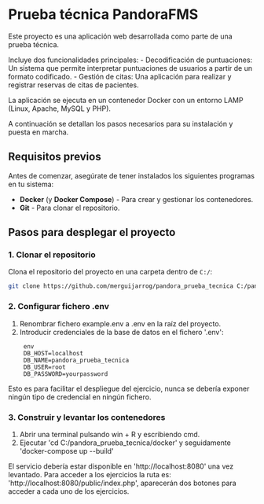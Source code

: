 # Prueba técnica PandoraFMS

Este proyecto es una aplicación web desarrollada como parte de una prueba técnica.

Incluye dos funcionalidades principales:
    - Decodificación de puntuaciones: Un sistema que permite interpretar puntuaciones de usuarios a partir de un formato codificado.
    - Gestión de citas: Una aplicación para realizar y registrar reservas de citas de pacientes.

La aplicación se ejecuta en un contenedor Docker con un entorno LAMP (Linux, Apache, MySQL y PHP).

A continuación se detallan los pasos necesarios para su instalación y puesta en marcha.

## Requisitos previos

Antes de comenzar, asegúrate de tener instalados los siguientes programas en tu sistema:

- **Docker** (y **Docker Compose**) - Para crear y gestionar los contenedores.
- **Git** - Para clonar el repositorio.

## Pasos para desplegar el proyecto

### 1. Clonar el repositorio

Clona el repositorio del proyecto en una carpeta dentro de `C:/`:

```bash
git clone https://github.com/merguijarrog/pandora_prueba_tecnica C:/pandora_prueba_tecnica
```

### 2. Configurar fichero .env

1. Renombrar fichero example.env a .env en la raíz del proyecto.
2. Introducir credenciales de la base de datos en el fichero '.env':
   ```
    env
    DB_HOST=localhost
    DB_NAME=pandora_prueba_tecnica
    DB_USER=root
    DB_PASSWORD=yourpassword
   ``` 
  Esto es para facilitar el despliegue del ejercicio, nunca se debería exponer ningún tipo de credencial en ningún fichero.

### 3. Construir y levantar los contenedores

1. Abrir una terminal pulsando win + R y escribiendo cmd.
2. Ejecutar 'cd C:/pandora_prueba_tecnica/docker' y seguidamente 'docker-compose up --build'

El servicio debería estar disponible en 'http://localhost:8080' una vez levantado. 
Para acceder a los ejercicios la ruta es: 'http://localhost:8080/public/index.php', aparecerán dos botones para acceder a cada uno de los ejercicios.